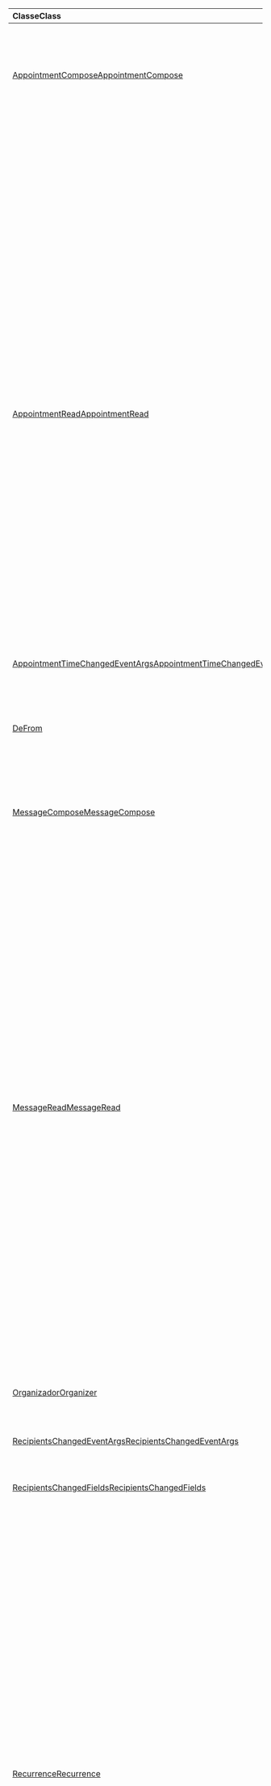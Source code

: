 | <span data-ttu-id="0453f-101">Classe</span><span class="sxs-lookup"><span data-stu-id="0453f-101">Class</span></span> | <span data-ttu-id="0453f-102">Campos</span><span class="sxs-lookup"><span data-stu-id="0453f-102">Fields</span></span> | <span data-ttu-id="0453f-103">Descrição</span><span class="sxs-lookup"><span data-stu-id="0453f-103">Description</span></span> |
|:---|:---|:---|
|[<span data-ttu-id="0453f-104">AppointmentCompose</span><span class="sxs-lookup"><span data-stu-id="0453f-104">AppointmentCompose</span></span>](/javascript/api/outlook/outlook.appointmentcompose)|[<span data-ttu-id="0453f-105">addHandlerAsync (eventType: cadeia de caracteres do Office. EventType \| , manipulador: any, Options?: Office. AsyncContextOptions, callback?: (AsyncResult: Office. AsyncResult <void> ) => void)</span><span class="sxs-lookup"><span data-stu-id="0453f-105">addHandlerAsync(eventType: Office.EventType \| string, handler: any, options?: Office.AsyncContextOptions, callback?: (asyncResult: Office.AsyncResult<void>) => void)</span></span>](/javascript/api/outlook/outlook.appointmentcompose#addhandlerasync-eventtype--handler--options--callback--asyncresult-)|<span data-ttu-id="0453f-106">Adiciona um manipulador de eventos a um evento com suporte.</span><span class="sxs-lookup"><span data-stu-id="0453f-106">Adds an event handler for a supported event.</span></span>|
||[<span data-ttu-id="0453f-107">organizer</span><span class="sxs-lookup"><span data-stu-id="0453f-107">organizer</span></span>](/javascript/api/outlook/outlook.appointmentcompose#organizer)|<span data-ttu-id="0453f-108">Obtém o organizador da reunião especificada.</span><span class="sxs-lookup"><span data-stu-id="0453f-108">Gets the organizer for the specified meeting.</span></span>|
||[<span data-ttu-id="0453f-109">recorrência</span><span class="sxs-lookup"><span data-stu-id="0453f-109">recurrence</span></span>](/javascript/api/outlook/outlook.appointmentcompose#recurrence)|<span data-ttu-id="0453f-110">Obtém ou define o padrão de recorrência de um compromisso.</span><span class="sxs-lookup"><span data-stu-id="0453f-110">Gets or sets the recurrence pattern of an appointment.</span></span>|
||[<span data-ttu-id="0453f-111">removeHandlerAsync (eventType: cadeia de caracteres do Office. EventType \| , opções?: Office. AsyncContextOptions, retorno de chamada?: (AsyncResult: Office. AsyncResult <void> ) => void)</span><span class="sxs-lookup"><span data-stu-id="0453f-111">removeHandlerAsync(eventType: Office.EventType \| string, options?: Office.AsyncContextOptions, callback?: (asyncResult: Office.AsyncResult<void>) => void)</span></span>](/javascript/api/outlook/outlook.appointmentcompose#removehandlerasync-eventtype--options--callback--asyncresult-)|<span data-ttu-id="0453f-112">Remove um manipulador de eventos para um tipo de evento com suporte.</span><span class="sxs-lookup"><span data-stu-id="0453f-112">Removes the event handlers for a supported event type.</span></span>|
||[<span data-ttu-id="0453f-113">seriesid</span><span class="sxs-lookup"><span data-stu-id="0453f-113">seriesId</span></span>](/javascript/api/outlook/outlook.appointmentcompose#seriesid)|<span data-ttu-id="0453f-114">Obtém a ID da série à qual uma instância pertence.</span><span class="sxs-lookup"><span data-stu-id="0453f-114">Gets the id of the series that an instance belongs to.</span></span>|
|[<span data-ttu-id="0453f-115">AppointmentRead</span><span class="sxs-lookup"><span data-stu-id="0453f-115">AppointmentRead</span></span>](/javascript/api/outlook/outlook.appointmentread)|[<span data-ttu-id="0453f-116">addHandlerAsync (eventType: cadeia de caracteres do Office. EventType \| , manipulador: any, Options?: Office. AsyncContextOptions, callback?: (AsyncResult: Office. AsyncResult <void> ) => void)</span><span class="sxs-lookup"><span data-stu-id="0453f-116">addHandlerAsync(eventType: Office.EventType \| string, handler: any, options?: Office.AsyncContextOptions, callback?: (asyncResult: Office.AsyncResult<void>) => void)</span></span>](/javascript/api/outlook/outlook.appointmentread#addhandlerasync-eventtype--handler--options--callback--asyncresult-)|<span data-ttu-id="0453f-117">Adiciona um manipulador de eventos a um evento com suporte.</span><span class="sxs-lookup"><span data-stu-id="0453f-117">Adds an event handler for a supported event.</span></span>|
||[<span data-ttu-id="0453f-118">recorrência</span><span class="sxs-lookup"><span data-stu-id="0453f-118">recurrence</span></span>](/javascript/api/outlook/outlook.appointmentread#recurrence)|<span data-ttu-id="0453f-119">Obtém o padrão de recorrência de um compromisso.</span><span class="sxs-lookup"><span data-stu-id="0453f-119">Gets the recurrence pattern of an appointment.</span></span>|
||[<span data-ttu-id="0453f-120">removeHandlerAsync (eventType: cadeia de caracteres do Office. EventType \| , opções?: Office. AsyncContextOptions, retorno de chamada?: (AsyncResult: Office. AsyncResult <void> ) => void)</span><span class="sxs-lookup"><span data-stu-id="0453f-120">removeHandlerAsync(eventType: Office.EventType \| string, options?: Office.AsyncContextOptions, callback?: (asyncResult: Office.AsyncResult<void>) => void)</span></span>](/javascript/api/outlook/outlook.appointmentread#removehandlerasync-eventtype--options--callback--asyncresult-)|<span data-ttu-id="0453f-121">Remove um manipulador de eventos para um tipo de evento com suporte.</span><span class="sxs-lookup"><span data-stu-id="0453f-121">Removes the event handlers for a supported event type.</span></span>|
||[<span data-ttu-id="0453f-122">seriesid</span><span class="sxs-lookup"><span data-stu-id="0453f-122">seriesId</span></span>](/javascript/api/outlook/outlook.appointmentread#seriesid)|<span data-ttu-id="0453f-123">Obtém a ID da série à qual uma instância pertence.</span><span class="sxs-lookup"><span data-stu-id="0453f-123">Gets the ID of the series that an instance belongs to.</span></span>|
|[<span data-ttu-id="0453f-124">AppointmentTimeChangedEventArgs</span><span class="sxs-lookup"><span data-stu-id="0453f-124">AppointmentTimeChangedEventArgs</span></span>](/javascript/api/outlook/outlook.appointmenttimechangedeventargs)|[<span data-ttu-id="0453f-125">end</span><span class="sxs-lookup"><span data-stu-id="0453f-125">end</span></span>](/javascript/api/outlook/outlook.appointmenttimechangedeventargs#end)||
||[<span data-ttu-id="0453f-126">início</span><span class="sxs-lookup"><span data-stu-id="0453f-126">start</span></span>](/javascript/api/outlook/outlook.appointmenttimechangedeventargs#start)||
||[<span data-ttu-id="0453f-127">type</span><span class="sxs-lookup"><span data-stu-id="0453f-127">type</span></span>](/javascript/api/outlook/outlook.appointmenttimechangedeventargs#type)||
|[<span data-ttu-id="0453f-128">De</span><span class="sxs-lookup"><span data-stu-id="0453f-128">From</span></span>](/javascript/api/outlook/outlook.from)|[<span data-ttu-id="0453f-129">getasync (opções?: Office. AsyncContextOptions, retorno de chamada?: (asyncResult: Office. AsyncResult <EmailAddressDetails> ) => void)</span><span class="sxs-lookup"><span data-stu-id="0453f-129">getAsync(options?: Office.AsyncContextOptions, callback?: (asyncResult: Office.AsyncResult<EmailAddressDetails>) => void)</span></span>](/javascript/api/outlook/outlook.from#getasync-options--callback--asyncresult-)|<span data-ttu-id="0453f-130">Obtém o valor de de uma mensagem.</span><span class="sxs-lookup"><span data-stu-id="0453f-130">Gets the from value of a message.</span></span>|
|[<span data-ttu-id="0453f-131">MessageCompose</span><span class="sxs-lookup"><span data-stu-id="0453f-131">MessageCompose</span></span>](/javascript/api/outlook/outlook.messagecompose)|[<span data-ttu-id="0453f-132">addHandlerAsync (eventType: cadeia de caracteres do Office. EventType \| , manipulador: any, Options?: Office. AsyncContextOptions, callback?: (AsyncResult: Office. AsyncResult <void> ) => void)</span><span class="sxs-lookup"><span data-stu-id="0453f-132">addHandlerAsync(eventType: Office.EventType \| string, handler: any, options?: Office.AsyncContextOptions, callback?: (asyncResult: Office.AsyncResult<void>) => void)</span></span>](/javascript/api/outlook/outlook.messagecompose#addhandlerasync-eventtype--handler--options--callback--asyncresult-)|<span data-ttu-id="0453f-133">Adiciona um manipulador de eventos a um evento com suporte.</span><span class="sxs-lookup"><span data-stu-id="0453f-133">Adds an event handler for a supported event.</span></span>|
||[<span data-ttu-id="0453f-134">from</span><span class="sxs-lookup"><span data-stu-id="0453f-134">from</span></span>](/javascript/api/outlook/outlook.messagecompose#from)|<span data-ttu-id="0453f-135">Obtém o endereço de email do remetente de uma mensagem.</span><span class="sxs-lookup"><span data-stu-id="0453f-135">Gets the email address of the sender of a message.</span></span>|
||[<span data-ttu-id="0453f-136">removeHandlerAsync (eventType: cadeia de caracteres do Office. EventType \| , opções?: Office. AsyncContextOptions, retorno de chamada?: (AsyncResult: Office. AsyncResult <void> ) => void)</span><span class="sxs-lookup"><span data-stu-id="0453f-136">removeHandlerAsync(eventType: Office.EventType \| string, options?: Office.AsyncContextOptions, callback?: (asyncResult: Office.AsyncResult<void>) => void)</span></span>](/javascript/api/outlook/outlook.messagecompose#removehandlerasync-eventtype--options--callback--asyncresult-)|<span data-ttu-id="0453f-137">Remove um manipulador de eventos para um tipo de evento com suporte.</span><span class="sxs-lookup"><span data-stu-id="0453f-137">Removes the event handlers for a supported event type.</span></span>|
||[<span data-ttu-id="0453f-138">seriesid</span><span class="sxs-lookup"><span data-stu-id="0453f-138">seriesId</span></span>](/javascript/api/outlook/outlook.messagecompose#seriesid)|<span data-ttu-id="0453f-139">Obtém a ID da série à qual uma instância pertence.</span><span class="sxs-lookup"><span data-stu-id="0453f-139">Gets the ID of the series that an instance belongs to.</span></span>|
|[<span data-ttu-id="0453f-140">MessageRead</span><span class="sxs-lookup"><span data-stu-id="0453f-140">MessageRead</span></span>](/javascript/api/outlook/outlook.messageread)|[<span data-ttu-id="0453f-141">addHandlerAsync (eventType: cadeia de caracteres do Office. EventType \| , manipulador: any, Options?: Office. AsyncContextOptions, callback?: (AsyncResult: Office. AsyncResult <void> ) => void)</span><span class="sxs-lookup"><span data-stu-id="0453f-141">addHandlerAsync(eventType: Office.EventType \| string, handler: any, options?: Office.AsyncContextOptions, callback?: (asyncResult: Office.AsyncResult<void>) => void)</span></span>](/javascript/api/outlook/outlook.messageread#addhandlerasync-eventtype--handler--options--callback--asyncresult-)|<span data-ttu-id="0453f-142">Adiciona um manipulador de eventos a um evento com suporte.</span><span class="sxs-lookup"><span data-stu-id="0453f-142">Adds an event handler for a supported event.</span></span>|
||[<span data-ttu-id="0453f-143">recorrência</span><span class="sxs-lookup"><span data-stu-id="0453f-143">recurrence</span></span>](/javascript/api/outlook/outlook.messageread#recurrence)|<span data-ttu-id="0453f-144">Obtém o padrão de recorrência de um compromisso.</span><span class="sxs-lookup"><span data-stu-id="0453f-144">Gets the recurrence pattern of an appointment.</span></span>|
||[<span data-ttu-id="0453f-145">removeHandlerAsync (eventType: cadeia de caracteres do Office. EventType \| , opções?: Office. AsyncContextOptions, retorno de chamada?: (AsyncResult: Office. AsyncResult <void> ) => void)</span><span class="sxs-lookup"><span data-stu-id="0453f-145">removeHandlerAsync(eventType: Office.EventType \| string, options?: Office.AsyncContextOptions, callback?: (asyncResult: Office.AsyncResult<void>) => void)</span></span>](/javascript/api/outlook/outlook.messageread#removehandlerasync-eventtype--options--callback--asyncresult-)|<span data-ttu-id="0453f-146">Remove um manipulador de eventos para um tipo de evento com suporte.</span><span class="sxs-lookup"><span data-stu-id="0453f-146">Removes the event handlers for a supported event type.</span></span>|
||[<span data-ttu-id="0453f-147">seriesid</span><span class="sxs-lookup"><span data-stu-id="0453f-147">seriesId</span></span>](/javascript/api/outlook/outlook.messageread#seriesid)|<span data-ttu-id="0453f-148">Obtém a ID da série à qual uma instância pertence.</span><span class="sxs-lookup"><span data-stu-id="0453f-148">Gets the id of the series that an instance belongs to.</span></span>|
|[<span data-ttu-id="0453f-149">Organizador</span><span class="sxs-lookup"><span data-stu-id="0453f-149">Organizer</span></span>](/javascript/api/outlook/outlook.organizer)|[<span data-ttu-id="0453f-150">getasync (opções?: Office. AsyncContextOptions, retorno de chamada?: (asyncResult: Office. AsyncResult <EmailAddressDetails> ) => void)</span><span class="sxs-lookup"><span data-stu-id="0453f-150">getAsync(options?: Office.AsyncContextOptions, callback?: (asyncResult: Office.AsyncResult<EmailAddressDetails>) => void)</span></span>](/javascript/api/outlook/outlook.organizer#getasync-options--callback--asyncresult-)|<span data-ttu-id="0453f-151">Obtém o valor do organizador de um compromisso como {@link Office. EmailAddressDetails</span><span class="sxs-lookup"><span data-stu-id="0453f-151">Gets the organizer value of an appointment as an {@link Office.EmailAddressDetails</span></span> | <span data-ttu-id="0453f-152">Objeto EmailAddressDetails}</span><span class="sxs-lookup"><span data-stu-id="0453f-152">EmailAddressDetails} object</span></span>|
|[<span data-ttu-id="0453f-153">RecipientsChangedEventArgs</span><span class="sxs-lookup"><span data-stu-id="0453f-153">RecipientsChangedEventArgs</span></span>](/javascript/api/outlook/outlook.recipientschangedeventargs)|[<span data-ttu-id="0453f-154">changedRecipientFields</span><span class="sxs-lookup"><span data-stu-id="0453f-154">changedRecipientFields</span></span>](/javascript/api/outlook/outlook.recipientschangedeventargs#changedrecipientfields)||
||[<span data-ttu-id="0453f-155">type</span><span class="sxs-lookup"><span data-stu-id="0453f-155">type</span></span>](/javascript/api/outlook/outlook.recipientschangedeventargs#type)||
|[<span data-ttu-id="0453f-156">RecipientsChangedFields</span><span class="sxs-lookup"><span data-stu-id="0453f-156">RecipientsChangedFields</span></span>](/javascript/api/outlook/outlook.recipientschangedfields)|[<span data-ttu-id="0453f-157">bcc</span><span class="sxs-lookup"><span data-stu-id="0453f-157">bcc</span></span>](/javascript/api/outlook/outlook.recipientschangedfields#bcc)|<span data-ttu-id="0453f-158">Obtém se os destinatários no campo **Cco** foram alterados.</span><span class="sxs-lookup"><span data-stu-id="0453f-158">Gets if recipients in the **bcc** field were changed.</span></span>|
||[<span data-ttu-id="0453f-159">cc</span><span class="sxs-lookup"><span data-stu-id="0453f-159">cc</span></span>](/javascript/api/outlook/outlook.recipientschangedfields#cc)|<span data-ttu-id="0453f-160">Obtém se os destinatários no campo **CC** foram alterados.</span><span class="sxs-lookup"><span data-stu-id="0453f-160">Gets if recipients in the **cc** field were changed.</span></span>|
||[<span data-ttu-id="0453f-161">optionalAttendees</span><span class="sxs-lookup"><span data-stu-id="0453f-161">optionalAttendees</span></span>](/javascript/api/outlook/outlook.recipientschangedfields#optionalattendees)|<span data-ttu-id="0453f-162">Obtém se os participantes opcionais foram alterados.</span><span class="sxs-lookup"><span data-stu-id="0453f-162">Gets if optional attendees were changed.</span></span>|
||[<span data-ttu-id="0453f-163">requiredAttendees</span><span class="sxs-lookup"><span data-stu-id="0453f-163">requiredAttendees</span></span>](/javascript/api/outlook/outlook.recipientschangedfields#requiredattendees)|<span data-ttu-id="0453f-164">Obtém se os participantes necessários foram alterados.</span><span class="sxs-lookup"><span data-stu-id="0453f-164">Gets if required attendees were changed.</span></span>|
||[<span data-ttu-id="0453f-165">resources</span><span class="sxs-lookup"><span data-stu-id="0453f-165">resources</span></span>](/javascript/api/outlook/outlook.recipientschangedfields#resources)|<span data-ttu-id="0453f-166">Obtém se os recursos foram alterados.</span><span class="sxs-lookup"><span data-stu-id="0453f-166">Gets if resources were changed.</span></span>|
||[<span data-ttu-id="0453f-167">to</span><span class="sxs-lookup"><span data-stu-id="0453f-167">to</span></span>](/javascript/api/outlook/outlook.recipientschangedfields#to)|<span data-ttu-id="0453f-168">Obtém se os destinatários no campo **para** foram alterados.</span><span class="sxs-lookup"><span data-stu-id="0453f-168">Gets if recipients in the **to** field were changed.</span></span>|
|[<span data-ttu-id="0453f-169">Recurrence</span><span class="sxs-lookup"><span data-stu-id="0453f-169">Recurrence</span></span>](/javascript/api/outlook/outlook.recurrence)|[<span data-ttu-id="0453f-170">getasync (opções?: Office. AsyncContextOptions, retorno de chamada?: (asyncResult: Office. AsyncResult <Recurrence> ) => void)</span><span class="sxs-lookup"><span data-stu-id="0453f-170">getAsync(options?: Office.AsyncContextOptions, callback?: (asyncResult: Office.AsyncResult<Recurrence>) => void)</span></span>](/javascript/api/outlook/outlook.recurrence#getasync-options--callback--asyncresult-)|<span data-ttu-id="0453f-171">Retorna o objeto Recurrence atual de uma série de compromissos.</span><span class="sxs-lookup"><span data-stu-id="0453f-171">Returns the current recurrence object of an appointment series.</span></span>|
||[<span data-ttu-id="0453f-172">RecurrenceType</span><span class="sxs-lookup"><span data-stu-id="0453f-172">recurrenceProperties</span></span>](/javascript/api/outlook/outlook.recurrence#recurrenceproperties)|<span data-ttu-id="0453f-173">Obtém ou define as propriedades da série de compromissos recorrentes.</span><span class="sxs-lookup"><span data-stu-id="0453f-173">Gets or sets the properties of the recurring appointment series.</span></span>|
||[<span data-ttu-id="0453f-174">recurrenceTimeZone</span><span class="sxs-lookup"><span data-stu-id="0453f-174">recurrenceTimeZone</span></span>](/javascript/api/outlook/outlook.recurrence#recurrencetimezone)|<span data-ttu-id="0453f-175">Obtém ou define as propriedades da série de compromissos recorrentes.</span><span class="sxs-lookup"><span data-stu-id="0453f-175">Gets or sets the properties of the recurring appointment series.</span></span>|
||[<span data-ttu-id="0453f-176">recurrenceType</span><span class="sxs-lookup"><span data-stu-id="0453f-176">recurrenceType</span></span>](/javascript/api/outlook/outlook.recurrence#recurrencetype)|<span data-ttu-id="0453f-177">Obtém ou define o tipo da série de compromissos recorrentes.</span><span class="sxs-lookup"><span data-stu-id="0453f-177">Gets or sets the type of the recurring appointment series.</span></span>|
||[<span data-ttu-id="0453f-178">seriestime</span><span class="sxs-lookup"><span data-stu-id="0453f-178">seriesTime</span></span>](/javascript/api/outlook/outlook.recurrence#seriestime)|<span data-ttu-id="0453f-179">O {@link Office. Seriestime</span><span class="sxs-lookup"><span data-stu-id="0453f-179">The {@link Office.SeriesTime</span></span> | <span data-ttu-id="0453f-180">Seriestime} objeto permite que você gerencie as datas de início e de término da série de compromissos recorrentes e</span><span class="sxs-lookup"><span data-stu-id="0453f-180">SeriesTime} object enables you to manage the start and end dates of the recurring appointment series and</span></span>|
||[<span data-ttu-id="0453f-181">setasync (recurrencePattern: recorrência, opções?: Office. AsyncContextOptions, retorno de chamada?: (asyncResult: Office. AsyncResult <void> ) => void)</span><span class="sxs-lookup"><span data-stu-id="0453f-181">setAsync(recurrencePattern: Recurrence, options?: Office.AsyncContextOptions, callback?: (asyncResult: Office.AsyncResult<void>) => void)</span></span>](/javascript/api/outlook/outlook.recurrence#setasync-recurrencepattern--options--callback--asyncresult-)|<span data-ttu-id="0453f-182">Define o padrão de recorrência de uma série de compromissos.</span><span class="sxs-lookup"><span data-stu-id="0453f-182">Sets the recurrence pattern of an appointment series.</span></span>|
|[<span data-ttu-id="0453f-183">RecurrenceChangedEventArgs</span><span class="sxs-lookup"><span data-stu-id="0453f-183">RecurrenceChangedEventArgs</span></span>](/javascript/api/outlook/outlook.recurrencechangedeventargs)|[<span data-ttu-id="0453f-184">recorrência</span><span class="sxs-lookup"><span data-stu-id="0453f-184">recurrence</span></span>](/javascript/api/outlook/outlook.recurrencechangedeventargs#recurrence)||
||[<span data-ttu-id="0453f-185">type</span><span class="sxs-lookup"><span data-stu-id="0453f-185">type</span></span>](/javascript/api/outlook/outlook.recurrencechangedeventargs#type)||
|[<span data-ttu-id="0453f-186">RecurrenceProperties</span><span class="sxs-lookup"><span data-stu-id="0453f-186">RecurrenceProperties</span></span>](/javascript/api/outlook/outlook.recurrenceproperties)|[<span data-ttu-id="0453f-187">dayOfMonth</span><span class="sxs-lookup"><span data-stu-id="0453f-187">dayOfMonth</span></span>](/javascript/api/outlook/outlook.recurrenceproperties#dayofmonth)|<span data-ttu-id="0453f-188">Representa o dia do mês.</span><span class="sxs-lookup"><span data-stu-id="0453f-188">Represents the day of the month.</span></span>|
||[<span data-ttu-id="0453f-189">dayOfWeek</span><span class="sxs-lookup"><span data-stu-id="0453f-189">dayOfWeek</span></span>](/javascript/api/outlook/outlook.recurrenceproperties#dayofweek)|<span data-ttu-id="0453f-190">Representa o dia da semana ou o tipo de dia, por exemplo, dia do fim de semana versus dia da semana.</span><span class="sxs-lookup"><span data-stu-id="0453f-190">Represents the day of the week or type of day, for example, weekend day vs weekday.</span></span>|
||[<span data-ttu-id="0453f-191">durante</span><span class="sxs-lookup"><span data-stu-id="0453f-191">days</span></span>](/javascript/api/outlook/outlook.recurrenceproperties#days)|<span data-ttu-id="0453f-192">Representa o conjunto de dias da recorrência.</span><span class="sxs-lookup"><span data-stu-id="0453f-192">Represents the set of days for this recurrence.</span></span>|
||[<span data-ttu-id="0453f-193">firstDayOfWeek</span><span class="sxs-lookup"><span data-stu-id="0453f-193">firstDayOfWeek</span></span>](/javascript/api/outlook/outlook.recurrenceproperties#firstdayofweek)|<span data-ttu-id="0453f-194">Representa seu primeiro dia da semana, caso contrário, o padrão é o valor nas configurações do usuário atual.</span><span class="sxs-lookup"><span data-stu-id="0453f-194">Represents your chosen first day of the week otherwise the default is the value in the current user's settings.</span></span>|
||[<span data-ttu-id="0453f-195">intervalo</span><span class="sxs-lookup"><span data-stu-id="0453f-195">interval</span></span>](/javascript/api/outlook/outlook.recurrenceproperties#interval)|<span data-ttu-id="0453f-196">Representa o período entre instâncias da mesma série recorrente.</span><span class="sxs-lookup"><span data-stu-id="0453f-196">Represents the period between instances of the same recurring series.</span></span>|
||[<span data-ttu-id="0453f-197">Mês</span><span class="sxs-lookup"><span data-stu-id="0453f-197">month</span></span>](/javascript/api/outlook/outlook.recurrenceproperties#month)|<span data-ttu-id="0453f-198">Representa o mês.</span><span class="sxs-lookup"><span data-stu-id="0453f-198">Represents the month.</span></span>|
||[<span data-ttu-id="0453f-199">weekNumber</span><span class="sxs-lookup"><span data-stu-id="0453f-199">weekNumber</span></span>](/javascript/api/outlook/outlook.recurrenceproperties#weeknumber)|<span data-ttu-id="0453f-200">Representa o número da semana no mês selecionado por exemplo, ' First ' para a primeira semana do mês.</span><span class="sxs-lookup"><span data-stu-id="0453f-200">Represents the number of the week in the selected month e.g., 'first' for first week of the month.</span></span>|
|[<span data-ttu-id="0453f-201">RecurrenceTimeZone</span><span class="sxs-lookup"><span data-stu-id="0453f-201">RecurrenceTimeZone</span></span>](/javascript/api/outlook/outlook.recurrencetimezone)|[<span data-ttu-id="0453f-202">name</span><span class="sxs-lookup"><span data-stu-id="0453f-202">name</span></span>](/javascript/api/outlook/outlook.recurrencetimezone#name)|<span data-ttu-id="0453f-203">Representa o nome do fuso horário da recorrência.</span><span class="sxs-lookup"><span data-stu-id="0453f-203">Represents the name of the recurrence time zone.</span></span>|
||[<span data-ttu-id="0453f-204">partida</span><span class="sxs-lookup"><span data-stu-id="0453f-204">offset</span></span>](/javascript/api/outlook/outlook.recurrencetimezone#offset)|<span data-ttu-id="0453f-205">Valor inteiro que representa a diferença em minutos entre o fuso horário local e o UTC na data em que a série de reunião começou.</span><span class="sxs-lookup"><span data-stu-id="0453f-205">Integer value representing the difference in minutes between the local time zone and UTC at the date that the meeting series began.</span></span>|
|[<span data-ttu-id="0453f-206">SeriesTime</span><span class="sxs-lookup"><span data-stu-id="0453f-206">SeriesTime</span></span>](/javascript/api/outlook/outlook.seriestime)|[<span data-ttu-id="0453f-207">getDuration ()</span><span class="sxs-lookup"><span data-stu-id="0453f-207">getDuration()</span></span>](/javascript/api/outlook/outlook.seriestime#getduration--)|<span data-ttu-id="0453f-208">Obtém a duração em minutos de uma instância usual em uma série de compromissos recorrentes.</span><span class="sxs-lookup"><span data-stu-id="0453f-208">Gets the duration in minutes of a usual instance in a recurring appointment series.</span></span>|
||[<span data-ttu-id="0453f-209">getenddate ()</span><span class="sxs-lookup"><span data-stu-id="0453f-209">getEndDate()</span></span>](/javascript/api/outlook/outlook.seriestime#getenddate--)|<span data-ttu-id="0453f-210">Obtém a data de término de um padrão de recorrência no seguinte</span><span class="sxs-lookup"><span data-stu-id="0453f-210">Gets the end date of a recurrence pattern in the following</span></span>|
||[<span data-ttu-id="0453f-211">getendtime ()</span><span class="sxs-lookup"><span data-stu-id="0453f-211">getEndTime()</span></span>](/javascript/api/outlook/outlook.seriestime#getendtime--)|<span data-ttu-id="0453f-212">Obtém a hora de término de uma instância de compromisso ou solicitação de reunião usual de um padrão de recorrência em qualquer fuso horário que o usuário ou</span><span class="sxs-lookup"><span data-stu-id="0453f-212">Gets the end time of a usual appointment or meeting request instance of a recurrence pattern in whichever time zone that the user or</span></span>|
||[<span data-ttu-id="0453f-213">getstartdate ()</span><span class="sxs-lookup"><span data-stu-id="0453f-213">getStartDate()</span></span>](/javascript/api/outlook/outlook.seriestime#getstartdate--)|<span data-ttu-id="0453f-214">Obtém a data de início de um padrão de recorrência no seguinte</span><span class="sxs-lookup"><span data-stu-id="0453f-214">Gets the start date of a recurrence pattern in the following</span></span>|
||[<span data-ttu-id="0453f-215">getstarttime ()</span><span class="sxs-lookup"><span data-stu-id="0453f-215">getStartTime()</span></span>](/javascript/api/outlook/outlook.seriestime#getstarttime--)|<span data-ttu-id="0453f-216">Obtém a hora de início de uma instância de compromisso comum de um padrão de recorrência em qualquer zona de tempo que o usuário/suplemento define o</span><span class="sxs-lookup"><span data-stu-id="0453f-216">Gets the start time of a usual appointment instance of a recurrence pattern in whichever time zone that the user/add-in set the</span></span>|
||[<span data-ttu-id="0453f-217">setduration (minutos: número)</span><span class="sxs-lookup"><span data-stu-id="0453f-217">setDuration(minutes: number)</span></span>](/javascript/api/outlook/outlook.seriestime#setduration-minutes-)|<span data-ttu-id="0453f-218">Define a duração de todos os compromissos em um padrão de recorrência.</span><span class="sxs-lookup"><span data-stu-id="0453f-218">Sets the duration of all appointments in a recurrence pattern.</span></span>|
||[<span data-ttu-id="0453f-219">setenddate (Date: String)</span><span class="sxs-lookup"><span data-stu-id="0453f-219">setEndDate(date: string)</span></span>](/javascript/api/outlook/outlook.seriestime#setenddate-date-)|<span data-ttu-id="0453f-220">Define a data de término de uma série de compromissos recorrentes.</span><span class="sxs-lookup"><span data-stu-id="0453f-220">Sets the end date of a recurring appointment series.</span></span>|
||[<span data-ttu-id="0453f-221">setenddate (ano: número, mês: número, dia: número)</span><span class="sxs-lookup"><span data-stu-id="0453f-221">setEndDate(year: number, month: number, day: number)</span></span>](/javascript/api/outlook/outlook.seriestime#setenddate-year--month--day-)|<span data-ttu-id="0453f-222">Define a data de término de uma série de compromissos recorrentes.</span><span class="sxs-lookup"><span data-stu-id="0453f-222">Sets the end date of a recurring appointment series.</span></span>|
||[<span data-ttu-id="0453f-223">setstartdate (Date: String)</span><span class="sxs-lookup"><span data-stu-id="0453f-223">setStartDate(date:string)</span></span>](/javascript/api/outlook/outlook.seriestime#setstartdate-date-)|<span data-ttu-id="0453f-224">Define a data de início de uma série de compromissos recorrentes.</span><span class="sxs-lookup"><span data-stu-id="0453f-224">Sets the start date of a recurring appointment series.</span></span>|
||[<span data-ttu-id="0453f-225">setstartdate (ano: número, mês: número, dia: número)</span><span class="sxs-lookup"><span data-stu-id="0453f-225">setStartDate(year:number, month:number, day:number)</span></span>](/javascript/api/outlook/outlook.seriestime#setstartdate-year--month--day-)|<span data-ttu-id="0453f-226">Define a data de início de uma série de compromissos recorrentes.</span><span class="sxs-lookup"><span data-stu-id="0453f-226">Sets the start date of a recurring appointment series.</span></span>|
||[<span data-ttu-id="0453f-227">setstarttime (horas: número, minutos: número)</span><span class="sxs-lookup"><span data-stu-id="0453f-227">setStartTime(hours: number, minutes: number)</span></span>](/javascript/api/outlook/outlook.seriestime#setstarttime-hours--minutes-)|<span data-ttu-id="0453f-228">Define a hora de início de todas as instâncias de uma série de compromissos recorrentes em qualquer fuso horário em que o padrão de recorrência estiver definido</span><span class="sxs-lookup"><span data-stu-id="0453f-228">Sets the start time of all instances of a recurring appointment series in whichever time zone the recurrence pattern is set</span></span>|
||[<span data-ttu-id="0453f-229">setstarttime (hora: cadeia de caracteres)</span><span class="sxs-lookup"><span data-stu-id="0453f-229">setStartTime(time: string)</span></span>](/javascript/api/outlook/outlook.seriestime#setstarttime-time-)|<span data-ttu-id="0453f-230">Define a hora de início de todas as instâncias de uma série de compromissos recorrentes em qualquer fuso horário em que o padrão de recorrência estiver definido</span><span class="sxs-lookup"><span data-stu-id="0453f-230">Sets the start time of all instances of a recurring appointment series in whichever time zone the recurrence pattern is set</span></span>|
